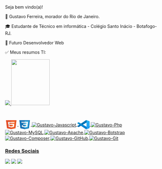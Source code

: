 Seja bem vindo(a)!

👤 Gustavo Ferreira, morador do Rio de Janeiro.

🎓 Estudante de Técnico em informática - Colégio Santo Inácio - Botafogo-RJ. 

🔭 Futuro Desenvolvedor Web

✅ Meus resumos TI:
<div>
  <a href="https://github.com/gustavoferreiras">
  <img height="150em" src="https://github-readme-stats.vercel.app/api?username=gustavoferreiras&show_icons=true&theme=chartreuse-dark&include_all_commits=true&count_private=true"/>
  <img height="150em" width="50%" aligh="right" style=border_radius="20" src="https://github-readme-stats.vercel.app/api/top-langs/?username=gustavoferreiras&layout=compact&langs_count=7&theme=chartreuse-dark"/>
</div>


##
<div style="display: inline_block"><br>
  <img align="center" alt="Gustavo-HTML" height="30" width="40" src="https://raw.githubusercontent.com/devicons/devicon/master/icons/html5/html5-original.svg">
  <img align="center" alt="Gustavo-CSS" height="30" width="40" src="https://raw.githubusercontent.com/devicons/devicon/master/icons/css3/css3-original.svg">
  <img align="center" alt="Gustavo-Javascript" height="30" width="30" src="https://cdn.iconscout.com/icon/free/png-256/javascript-2752148-2284965.png">
  <img align="center" alt="Gustavo-VsCode" height="30" width="40" src="https://raw.githubusercontent.com/devicons/devicon/master/icons/vscode/vscode-original.svg">
  <img align="center" alt="Gustavo-Php" height="40" width="50" src="https://cdn.jsdelivr.net/gh/devicons/devicon/icons/php/php-original.svg" >
  <img align="center" alt="Gustavo-MySQL" height="30" width="40" src="https://cdn.jsdelivr.net/gh/devicons/devicon/icons/mysql/mysql-original.svg">
  <img align="center" alt="Gustavo-Apache" height="30" width="40" src="https://cdn.jsdelivr.net/gh/devicons/devicon/icons/bootstrap/bootstrap-original-wordmark.svg">
  <img align="center" alt="Gustavo-Botstrap" height="30" width="40" src="https://cdn.jsdelivr.net/gh/devicons/devicon/icons/canva/canva-original.svg">
  <img align="center" alt="Gustavo-Composer" height="30" width="40" src="https://cdn.jsdelivr.net/gh/devicons/devicon/icons/composer/composer-original.svg">
  <img align="center" alt="Gustavo-GitHub" height="30" width="40" src="https://cdn.jsdelivr.net/gh/devicons/devicon/icons/github/github-original-wordmark.svg">
<img align="center" alt="Gustavo-Git" height="30" width="40" src="https://cdn.jsdelivr.net/gh/devicons/devicon@latest/icons/git/git-original.svg" />
          
  </div>

### Redes Sociais 

<div> 
   <a href="https://www.linkedin.com/in/gustavo-ferreira021/" target="_blank"><img src="https://img.shields.io/badge/-LinkedIn-%230077B5?style=for-the-badge&logo=linkedin&logoColor=white" target="_blank"></a>
  <a href="mailto:gustavofsilva021@gmail.com"><img src="https://img.shields.io/badge/-Gmail-%23333?style=for-the-badge&logo=gmail&logoColor=white" target="_blank"></a>
   <a href="https://www.instagram.com/gusta_ferreira021/" target="_blank"><img src="https://img.shields.io/badge/-Instagram-%23E4405F?style=for-the-badge&logo=instagram&logoColor=white" target="_blank"></a>
  
</div>

  

          
